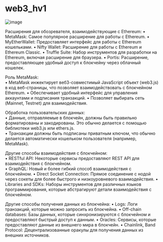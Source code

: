 # web3_hv1
![image](https://res.craft.do/user/full/ce49bd87-c053-1521-ade8-fbb22856e156/doc/269724BA-DB67-4E52-B4CA-CD24FF92FC57/D558DEC6-12A3-45E8-9A16-9B9EC3C02876_2/PIps3nq6R4gaqNh03N9YAKsRiiT02Qce9xdLBY31RmAz/Image.tiff)

  Расширения для обозревателя, взаимодействующие с Ethereum: 
  • MetaMask: Самое популярное расширение для работы с Ethereum. 
  • MyEtherWallet: Предоставляет интерфейс для работы с Ethereum кошельками.
  • Nifty Wallet: Расширение для работы с Ethereum и Ethereum Classic. 
  • Truffle Suite: Набор инструментов для разработки на Ethereum, включая расширение для браузера. 
  • Portis: Расширение, предоставляющее удобный доступ к блокчейну через облачный кошелек.   
  
  Роль MetaMask:  
  • MetaMask инжектирует веб3-совместимый JavaScript объект (web3.js) в код веб-страницы, что позволяет взаимодействовать с блокчейном Ethereum.
  • Обеспечивает удобный интерфейс для управления аккаунтами и подписания транзакций. 
  • Позволяет выбирать сеть (Mainnet, Testnet) для взаимодействия.  
  
  Обработка пользовательских данных:  
  • Данные, отправляемые в блокчейн, должны быть правильно форматированы и закодированы. Это обычно делается с помощью библиотеки web3.js или ethers.js.  
  • Транзакции должны быть подписаны приватным ключом, что обычно делается автоматически кошельком пользователя (например, MetaMask). 
  
  Другие способы взаимодействия с блокчейном:  
  • RESTful API: Некоторые сервисы предоставляют REST API для взаимодействия с блокчейном.  
  • GraphQL: Новый и более гибкий способ взаимодействия с блокчейном.
  • Direct Socket Connection: Прямое соединение с нодой через сокеты для более быстрого и низкоуровневого взаимодействия. 
  • Libraries and SDKs: Наборы инструментов для различных языков программирования, которые абстрагируют детали взаимодействия с блокчейном. 
  
  Другие способы получения данных из блокчейна: 
  • Logs: Логи транзакций, которые можно запросить из блокчейна. 
  • Off-chain databases: Базы данных, которые синхронизируются с блокчейном и предоставляют быстрый доступ к данным. 
  • Oracles: Сервисы, которые предоставляют данные из внешнего мира в блокчейн. 
  • Chainlink, Band Protocol: Децентрализованные оракулы для получения данных из внешних источников.
